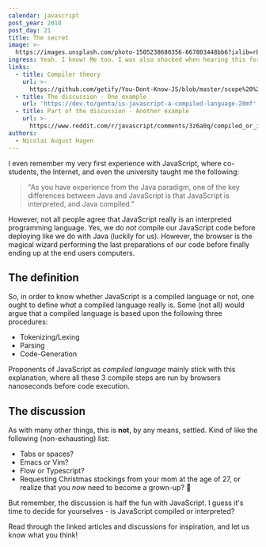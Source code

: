 ```yaml
---
calendar: javascript
post_year: 2018
post_day: 21
title: The secret
image: >-
  https://images.unsplash.com/photo-1505238680356-667803448bb6?ixlib=rb-1.2.1&ixid=eyJhcHBfaWQiOjEyMDd9&auto=format&fit=crop&w=2250&q=80
ingress: Yeah. I know! Me too. I was also shocked when hearing this for the first time.
links:
  - title: Compiler theory
    url: >-
      https://github.com/getify/You-Dont-Know-JS/blob/master/scope%20%26%20closures/ch1.md#compiler-theory
  - title: The discussion - One example
    url: 'https://dev.to/genta/is-javascript-a-compiled-language-20mf'
  - title: Part of the discussion - Another example
    url: >-
      https://www.reddit.com/r/javascript/comments/3z6a0q/compiled_or_interpreted/
authors:
  - Nicolai August Hagen
---
```


I even remember my very first experience with JavaScript, where co-students, the Internet, and even the university taught me the following:

> "As you have experience from the Java paradigm, one of the key differences between Java and JavaScript is that JavaScript is interpreted, and Java compiled."

However, not all people agree that JavaScript really is an interpreted programming language. Yes, we do _not_ compile our JavaScript code before deploying like we do with Java (luckily for us). However, the browser is the magical wizard performing the last preparations of our code before finally ending up at the end users computers.

## The definition

So, in order to know whether JavaScript is a compiled language or not, one ought to define _what_ a compiled language really is. Some (not all) would argue that a compiled language is based upon the following three procedures:

- Tokenizing/Lexing
- Parsing
- Code-Generation

Proponents of JavaScript as _compiled language_ mainly stick with this explanation, where all these 3 compile steps are run by browsers nanoseconds before code execution.

## The discussion

As with many other things, this is **not**, by any means, settled. Kind of like the following (non-exhausting) list:

- Tabs or spaces?
- Emacs or Vim?
- Flow or Typescript?
- Requesting Christmas stockings from your mom at the age of 27, or realize that you _now_ need to become a grown-up? 🤔

But remember, the discussion is half the fun with JavaScript. I guess it's time to decide for yourselves - is JavaScript compiled or interpreted?

Read through the linked articles and discussions for inspiration, and let us know what you think!
